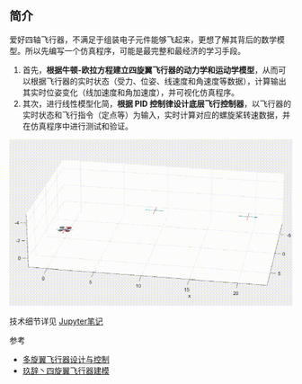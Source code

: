 ## 简介

爱好四轴飞行器，不满足于组装电子元件能够飞起来，更想了解其背后的数学模型。所以先编写一个仿真程序，可能是最完整和最经济的学习手段。
1. 首先，**根据牛顿-欧拉方程建立四旋翼飞行器的动力学和运动学模型**，从而可以根据飞行器的实时状态（受力、位姿、线速度和角速度等数据），计算输出其实时位姿变化（线加速度和角加速度），并可视化仿真程序。
2. 其次，进行线性模型化简，**根据 PID 控制律设计底层飞行控制器**，以飞行器的实时状态和飞行指令（定点等）为输入，实时计算对应的螺旋桨转速数据，并在仿真程序中进行测试和验证。

<img src="demo.gif" alt="示意图"/>

技术细节详见 [Jupyter笔记](./math.ipynb)

参考
* [多旋翼飞行器设计与控制](https://study.163.com/course/courseMain.htm?courseId=1003715005)
* [玖辞丶四旋翼飞行器建模](https://zhuanlan.zhihu.com/p/349306054)

